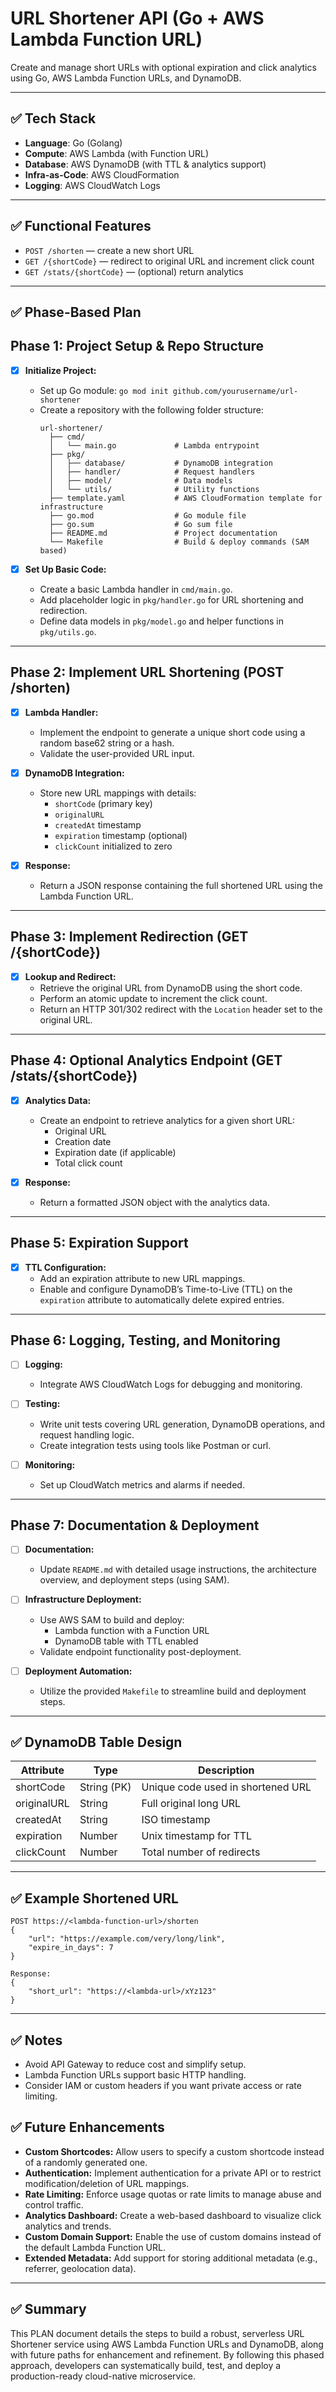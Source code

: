 # URL Shortener API (Go + AWS Lambda Function URL)

Create and manage short URLs with optional expiration and click analytics using Go, AWS Lambda Function URLs, and DynamoDB.

---

## ✅ Tech Stack

- **Language**: Go (Golang)
- **Compute**: AWS Lambda (with Function URL)
- **Database**: AWS DynamoDB (with TTL & analytics support)
- **Infra-as-Code**: AWS CloudFormation
- **Logging**: AWS CloudWatch Logs

---

## ✅ Functional Features

- `POST /shorten` — create a new short URL
- `GET /{shortCode}` — redirect to original URL and increment click count
- `GET /stats/{shortCode}` — (optional) return analytics

---

## ✅ Phase-Based Plan


## Phase 1: Project Setup & Repo Structure

- [x] **Initialize Project:**
  - Set up Go module: `go mod init github.com/yourusername/url-shortener`
  - Create a repository with the following folder structure:
    ```
    url-shortener/
      ├── cmd/
      │   └── main.go             # Lambda entrypoint
      ├── pkg/
      │   ├── database/           # DynamoDB integration
      │   ├── handler/            # Request handlers
      │   ├── model/              # Data models
      │   └── utils/              # Utility functions
      ├── template.yaml           # AWS CloudFormation template for infrastructure
      ├── go.mod                  # Go module file
      ├── go.sum                  # Go sum file
      ├── README.md               # Project documentation
      └── Makefile                # Build & deploy commands (SAM based)
    ```

- [x] **Set Up Basic Code:**
  - Create a basic Lambda handler in `cmd/main.go`.
  - Add placeholder logic in `pkg/handler.go` for URL shortening and redirection.
  - Define data models in `pkg/model.go` and helper functions in `pkg/utils.go`.

---

## Phase 2: Implement URL Shortening (POST /shorten)

- [x] **Lambda Handler:**
  - Implement the endpoint to generate a unique short code using a random base62 string or a hash.
  - Validate the user-provided URL input.

- [x] **DynamoDB Integration:**
  - Store new URL mappings with details:
    - `shortCode` (primary key)
    - `originalURL`
    - `createdAt` timestamp
    - `expiration` timestamp (optional)
    - `clickCount` initialized to zero

- [x] **Response:**
  - Return a JSON response containing the full shortened URL using the Lambda Function URL.

---

## Phase 3: Implement Redirection (GET /{shortCode})

- [x] **Lookup and Redirect:**
  - Retrieve the original URL from DynamoDB using the short code.
  - Perform an atomic update to increment the click count.
  - Return an HTTP 301/302 redirect with the `Location` header set to the original URL.

---

## Phase 4: Optional Analytics Endpoint (GET /stats/{shortCode})

- [x] **Analytics Data:**
  - Create an endpoint to retrieve analytics for a given short URL:
    - Original URL
    - Creation date
    - Expiration date (if applicable)
    - Total click count

- [x] **Response:**
  - Return a formatted JSON object with the analytics data.

---

## Phase 5: Expiration Support

- [x] **TTL Configuration:**
  - Add an expiration attribute to new URL mappings.
  - Enable and configure DynamoDB’s Time-to-Live (TTL) on the `expiration` attribute to automatically delete expired entries.

---

## Phase 6: Logging, Testing, and Monitoring

- [ ] **Logging:**
  - Integrate AWS CloudWatch Logs for debugging and monitoring.
  
- [ ] **Testing:**
  - Write unit tests covering URL generation, DynamoDB operations, and request handling logic.
  - Create integration tests using tools like Postman or curl.

- [ ] **Monitoring:**
  - Set up CloudWatch metrics and alarms if needed.

---

## Phase 7: Documentation & Deployment

- [ ] **Documentation:**
  - Update `README.md` with detailed usage instructions, the architecture overview, and deployment steps (using SAM).
  
- [ ] **Infrastructure Deployment:**
  - Use AWS SAM to build and deploy:
    - Lambda function with a Function URL
    - DynamoDB table with TTL enabled
  - Validate endpoint functionality post-deployment.

- [ ] **Deployment Automation:**
  - Utilize the provided `Makefile` to streamline build and deployment steps.

---

## ✅ DynamoDB Table Design

| Attribute     | Type      | Description                          |
|---------------|-----------|--------------------------------------|
| shortCode     | String (PK) | Unique code used in shortened URL    |
| originalURL   | String    | Full original long URL               |
| createdAt     | String    | ISO timestamp                        |
| expiration    | Number    | Unix timestamp for TTL               |
| clickCount    | Number    | Total number of redirects            |

---

## ✅ Example Shortened URL

```
POST https://<lambda-function-url>/shorten
{
    "url": "https://example.com/very/long/link",
    "expire_in_days": 7
}

Response:
{
    "short_url": "https://<lambda-url>/xYz123"
}
```
---

## ✅ Notes

- Avoid API Gateway to reduce cost and simplify setup.
- Lambda Function URLs support basic HTTP handling.
- Consider IAM or custom headers if you want private access or rate limiting.

## ✅ Future Enhancements

- **Custom Shortcodes:** Allow users to specify a custom shortcode instead of a randomly generated one.
- **Authentication:** Implement authentication for a private API or to restrict modification/deletion of URL mappings.
- **Rate Limiting:** Enforce usage quotas or rate limits to manage abuse and control traffic.
- **Analytics Dashboard:** Create a web-based dashboard to visualize click analytics and trends.
- **Custom Domain Support:** Enable the use of custom domains instead of the default Lambda Function URL.
- **Extended Metadata:** Add support for storing additional metadata (e.g., referrer, geolocation data).

---

## ✅ Summary

This PLAN document details the steps to build a robust, serverless URL Shortener service using AWS Lambda Function URLs and DynamoDB, along with future paths for enhancement and refinement. By following this phased approach, developers can systematically build, test, and deploy a production-ready cloud-native microservice.